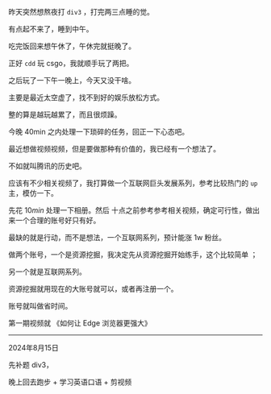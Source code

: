 昨天突然想熬夜打 `div3` ，打完两三点睡的觉。

有点起不来了，睡到中午。

吃完饭回来想午休了，午休完就挺晚了。

正好 `cdd` 玩 csgo，我就顺手玩了两把。

之后玩了一下午一晚上，今天又没干啥。

主要是最近太空虚了，找不到好的娱乐放松方式。

整的算是越玩越累了，而且很烦躁。

今晚 40min 之内处理一下琐碎的任务，回正一下心态吧。

最近想做视频视频，但是要做那种有价值的，我已经有一个想法了。

不如就叫腾讯的历史吧。

应该有不少相关视频了，我打算做一个互联网巨头发展系列，参考比较热门的 `up` 主，模仿一下。

先花 $10min$ 处理一下相册。然后 十点之前参考参考相关视频，确定可行性，做出来一个合理的账号好只有好。

最缺的就是行动，而不是想法，一个互联网系列，预计能涨 1w 粉丝。

做两个账号，一个是资源挖掘，我决定先从资源挖掘开始练手，这个比较简单 ；

另一个就是互联网系列。

资源挖掘就用现在的大账号就可以，或者再注册一个。

账号就叫做省时间。

第一期视频就 《如何让 Edge 浏览器更强大》

---

2024年8月15日

先补题 div3，

晚上回去跑步 + 学习英语口语 + 剪视频
